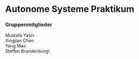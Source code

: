 # Autonome Systeme Praktikum

### Gruppenmitglieder
Mustafa Yasin\
Xingjian Chen\
Yang Mao\
Steffen Brandenburg\
